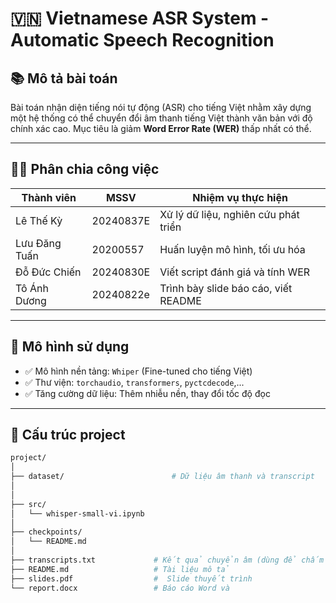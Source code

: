 # 🇻🇳 Vietnamese ASR System - Automatic Speech Recognition

## 📚 Mô tả bài toán

Bài toán nhận diện tiếng nói tự động (ASR) cho tiếng Việt nhằm xây dựng một hệ thống có thể chuyển đổi âm thanh tiếng Việt thành văn bản với độ chính xác cao. Mục tiêu là giảm **Word Error Rate (WER)** thấp nhất có thể.

---

## 🧑‍💻 Phân chia công việc

| Thành viên       | MSSV       | Nhiệm vụ thực hiện                            |
|------------------|-------------|----------------------------------------------|
| Lê Thế Kỳ        |  20240837E  | Xử lý dữ liệu, nghiên cứu phát triển         |
| Lưu Đăng Tuấn    |  20200557   | Huấn luyện mô hình, tối ưu hóa               |
|  Đỗ Đức Chiến    |  20240830E  | Viết script đánh giá và tính WER             |
| Tô Ánh Dương     |  20240822e  | Trình bày slide báo cáo, viết README         |

---

## 🧠 Mô hình sử dụng

- ✅ Mô hình nền tảng: `Whiper` (Fine-tuned cho tiếng Việt)
- ✅ Thư viện: `torchaudio`, `transformers`, `pyctcdecode`,...
- ✅ Tăng cường dữ liệu: Thêm nhiễu nền, thay đổi tốc độ đọc

---

## 📁 Cấu trúc project

```bash
project/
│
├── dataset/                        # Dữ liệu âm thanh và transcript
│
│
├── src/
│   └── whisper-small-vi.ipynb
│
├── checkpoints/
│   └── README.md         
│
├── transcripts.txt             # Kết quả chuyển âm (dùng để chấm WER)
├── README.md                   # Tài liệu mô tả
├── slides.pdf                  #  Slide thuyết trình
└── report.docx                 # Báo cáo Word và
